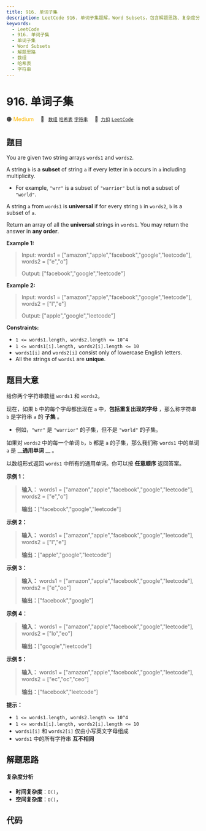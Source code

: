 ```yaml
---
title: 916. 单词子集
description: LeetCode 916. 单词子集题解，Word Subsets，包含解题思路、复杂度分析以及完整的 JavaScript 代码实现。
keywords:
  - LeetCode
  - 916. 单词子集
  - 单词子集
  - Word Subsets
  - 解题思路
  - 数组
  - 哈希表
  - 字符串
---
```


# 916. 单词子集

🟠 <font color=#ffb800>Medium</font>&emsp; 🔖&ensp; [`数组`](/tag/array.md) [`哈希表`](/tag/hash-table.md) [`字符串`](/tag/string.md)&emsp; 🔗&ensp;[`力扣`](https://leetcode.cn/problems/word-subsets) [`LeetCode`](https://leetcode.com/problems/word-subsets)

## 题目

You are given two string arrays `words1` and `words2`.

A string `b` is a **subset** of string `a` if every letter in `b` occurs in
`a` including multiplicity.

  * For example, `"wrr"` is a subset of `"warrior"` but is not a subset of `"world"`.

A string `a` from `words1` is **universal** if for every string `b` in
`words2`, `b` is a subset of `a`.

Return an array of all the **universal** strings in `words1`. You may return
the answer in **any order**.



**Example 1:**

> Input: words1 = ["amazon","apple","facebook","google","leetcode"], words2 = ["e","o"]
> 
> Output: ["facebook","google","leetcode"]

**Example 2:**

> Input: words1 = ["amazon","apple","facebook","google","leetcode"], words2 = ["l","e"]
> 
> Output: ["apple","google","leetcode"]

**Constraints:**

  * `1 <= words1.length, words2.length <= 10^4`
  * `1 <= words1[i].length, words2[i].length <= 10`
  * `words1[i]` and `words2[i]` consist only of lowercase English letters.
  * All the strings of `words1` are **unique**.


## 题目大意

给你两个字符串数组 `words1` 和 `words2`。

现在，如果 `b` 中的每个字母都出现在 `a` 中，**包括重复出现的字母** ，那么称字符串 `b` 是字符串 `a` 的 **子集** 。

  * 例如，`"wrr"` 是 `"warrior"` 的子集，但不是 `"world"` 的子集。

如果对 `words2` 中的每一个单词 `b`，`b` 都是 `a` 的子集，那么我们称 `words1` 中的单词 `a` 是 __**通用单词**
__ 。

以数组形式返回 `words1` 中所有的通用单词。你可以按 **任意顺序** 返回答案。



**示例 1：**

> 
> 
> 
> 
> 
> **输入：** words1 = ["amazon","apple","facebook","google","leetcode"], words2 = ["e","o"]
> 
> **输出：**["facebook","google","leetcode"]
> 
> 

**示例 2：**

> 
> 
> 
> 
> 
> **输入：** words1 = ["amazon","apple","facebook","google","leetcode"], words2 = ["l","e"]
> 
> **输出：**["apple","google","leetcode"]
> 
> 

**示例 3：**

> 
> 
> 
> 
> 
> **输入：** words1 = ["amazon","apple","facebook","google","leetcode"], words2 = ["e","oo"]
> 
> **输出：**["facebook","google"]
> 
> 

**示例 4：**

> 
> 
> 
> 
> 
> **输入：** words1 = ["amazon","apple","facebook","google","leetcode"], words2 = ["lo","eo"]
> 
> **输出：**["google","leetcode"]
> 
> 

**示例 5：**

> 
> 
> 
> 
> 
> **输入：** words1 = ["amazon","apple","facebook","google","leetcode"], words2 = ["ec","oc","ceo"]
> 
> **输出：**["facebook","leetcode"]
> 
> 



**提示：**

  * `1 <= words1.length, words2.length <= 10^4`
  * `1 <= words1[i].length, words2[i].length <= 10`
  * `words1[i]` 和 `words2[i]` 仅由小写英文字母组成
  * `words1` 中的所有字符串 **互不相同**


## 解题思路

#### 复杂度分析

- **时间复杂度**：`O()`，
- **空间复杂度**：`O()`，

## 代码

```javascript

```